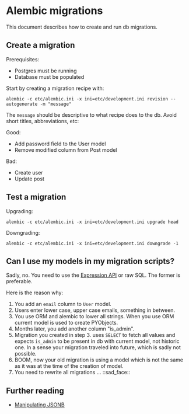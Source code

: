 # Alembic migrations

This document describes how to create and run db migrations.

## Create a migration

Prerequisites:

- Postgres must be running
- Database must be populated

Start by creating a migration recipe with:

```shell
alembic -c etc/alembic.ini -x ini=etc/development.ini revision --autogenerate -m "message"
```

The `message` should be descriptive to what recipe does to the db. Avoid short titles, abbreviations, etc:

Good:

- Add password field to the User model
- Remove modified column from Post model

Bad:

- Create user
- Update post


## Test a migration

Upgrading:

```shell
alembic -c etc/alembic.ini -x ini=etc/development.ini upgrade head
```

Downgrading:

```shell
alembic -c etc/alembic.ini -x ini=etc/development.ini downgrade -1
```

## Can I use my models in my migration scripts?

Sadly, no. You need to use the [Expression API](https://docs.sqlalchemy.org/en/13/core/expression_api.html) or raw SQL. The former is preferable.

Here is the reason why:

1. You add an `email` column to `User` model.
2. Users enter lower case, upper case emails, something in between.
3. You use ORM and alembic to lower all strings. When you use ORM current model is used to create PYObjects.
4. Months later, you add another column "is_admin".
5. Migration you created in step 3. uses `SELECT` to fetch all values and expects `is_admin` to be present in db with current model, not historic one. In a sense your migration traveled into future, which is sadly not possible.
6. BOOM, now your old migration is using a model which is not the same as it was at the time of the creation of model.
7. You need to rewrite all migrations ... ::sad_face::

## Further reading

- [Manipulating JSONB](https://haselt.com/working-with-postgresql-jsonb/)
